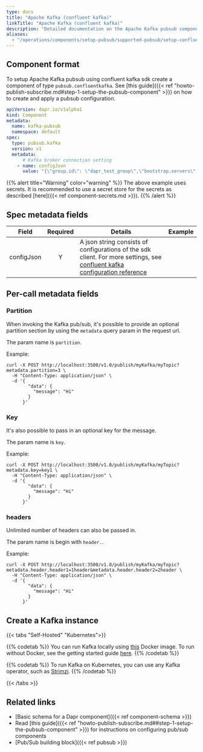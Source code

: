 ```yaml
---
type: docs
title: "Apache Kafka (confluent kafka)"
linkTitle: "Apache Kafka (confluent kafka)"
description: "Detailed documentation on the Apache Kafka pubsub component by using confluent kafka sdk"
aliases:
  - "/operations/components/setup-pubsub/supported-pubsub/setup-confluent-kafka/"
---
```


## Component format

To setup Apache Kafka pubsub using confluent kafka sdk create a component of type `pubsub.confluentkafka`. See [this guide]({{< ref "howto-publish-subscribe.md#step-1-setup-the-pubsub-component" >}}) on how to create and apply a pubsub configuration.

```yaml
apiVersion: dapr.io/v1alpha1
kind: Component
metadata:
  name: kafka-pubsub
  namespace: default
spec:
  type: pubsub.kafka
  version: v1
  metadata:
      # Kafka broker connection setting
    - name: configJson
      value: "{\"group.id\": \"dapr_test_group\",\"bootstrap.servers\" : \"1.2.3.4,5.6.7.8\",\"security.protocol\" : \"sasl_ssl\",\"sasl.mechanism\" : \"PLAIN\",\"sasl.username\" : \"username\",\"sasl.password\" : \"password\",\"ssl.ca.location\": \"/path/to/ca\",\"api.version.request\": true,\"message.max.bytes\": 1000000,\"linger.ms\": 10,\"retries\": 30,\"retry.backoff.ms\": 1000,\"acks\": \"1\"}"
```

{{% alert title="Warning" color="warning" %}}
The above example uses secrets. It is recommended to use a secret store for the secrets as described [here]({{< ref component-secrets.md >}}).
{{% /alert %}}

## Spec metadata fields

| Field              | Required | Details | Example |
|--------------------|:--------:|---------|---------|
| configJson             | Y  | A json string consists of configurations of the sdk client. For more settings, see [confluent kafka configuration reference](https://docs.confluent.io/platform/current/installation/configuration/)  | 

## Per-call metadata fields

### Partition

When invoking the Kafka pub/sub, it's possible to provide an optional partition section by using the `metadata` query param in the request url.

The param name is `partition`.

Example:

```shell
curl -X POST http://localhost:3500/v1.0/publish/myKafka/myTopic?metadata.partition=3 \
  -H "Content-Type: application/json" \
  -d '{
        "data": {
          "message": "Hi"
        }
      }'
```

### Key

It's also possible to pass in an optional key for the message.

The param name is `key`.

Example:

```shell
curl -X POST http://localhost:3500/v1.0/publish/myKafka/myTopic?metadata.key=key1 \
  -H "Content-Type: application/json" \
  -d '{
        "data": {
          "message": "Hi"
        }
      }'
```

### headers

Unlimited number of headers can also be passed in.

The param name is begin with `header.`.

Example:
```shell
curl -X POST http://localhost:3500/v1.0/publish/myKafka/myTopic?metadata.header.header1=1header&metadata.header.header2=2header \
  -H "Content-Type: application/json" \
  -d '{
        "data": {
          "message": "Hi"
        }
      }'
```

## Create a Kafka instance
{{< tabs "Self-Hosted" "Kubernetes">}}

{{% codetab %}}
You can run Kafka locally using [this](https://github.com/wurstmeister/kafka-docker) Docker image.
To run without Docker, see the getting started guide [here](https://kafka.apache.org/quickstart).
{{% /codetab %}}

{{% codetab %}}
To run Kafka on Kubernetes, you can use any Kafka operator, such as [Strimzi](https://strimzi.io/docs/operators/latest/quickstart.html#ref-install-prerequisites-str).
{{% /codetab %}}

{{< /tabs >}}


## Related links
- [Basic schema for a Dapr component]({{< ref component-schema >}})
- Read [this guide]({{< ref "howto-publish-subscribe.md##step-1-setup-the-pubsub-component" >}}) for instructions on configuring pub/sub components
- [Pub/Sub building block]({{< ref pubsub >}})